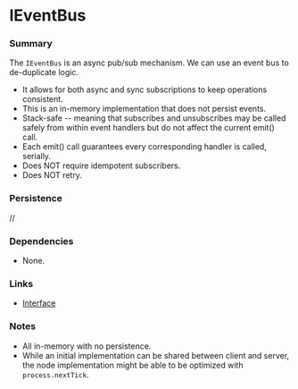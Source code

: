 # IEventBus

### Summary

The `IEventBus` is an async pub/sub mechanism. We can use an event bus to de-duplicate logic.

- It allows for both async and sync subscriptions to keep operations consistent.
- This is an in-memory implementation that does not persist events.
- Stack-safe -- meaning that subscribes and unsubscribes may be called safely from within event handlers but do not affect the current emit() call.
- Each emit() call guarantees every corresponding handler is called, serially.
- Does NOT require idempotent subscribers.
- Does NOT retry.

### Persistence

// 

### Dependencies

- None.

### Links

* [Interface](interface.md)

### Notes

- All in-memory with no persistence.
- While an initial implementation can be shared between client and server, the node implementation might be able to be optimized with `process.nextTick`.
